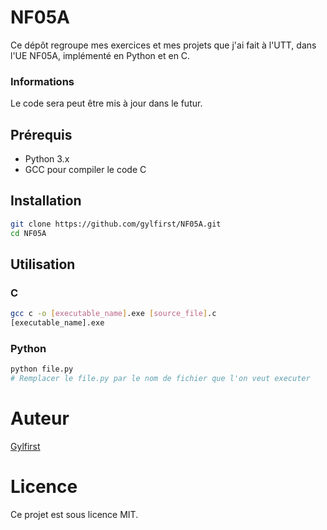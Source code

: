 # NF05A

Ce dépôt regroupe mes exercices et mes projets que j'ai fait à l'UTT, dans l'UE NF05A, implémenté en Python et en C.

### Informations

Le code sera peut être mis à jour dans le futur.

## Prérequis

- Python 3.x
- GCC pour compiler le code C

## Installation

```bash
git clone https://github.com/gylfirst/NF05A.git
cd NF05A
```

## Utilisation

### C
```bash
gcc c -o [executable_name].exe [source_file].c
[executable_name].exe
```

### Python
```bash
python file.py
# Remplacer le file.py par le nom de fichier que l'on veut executer
```

# Auteur
[Gylfirst](https://github.com/gylfirst)

# Licence
Ce projet est sous licence MIT.
